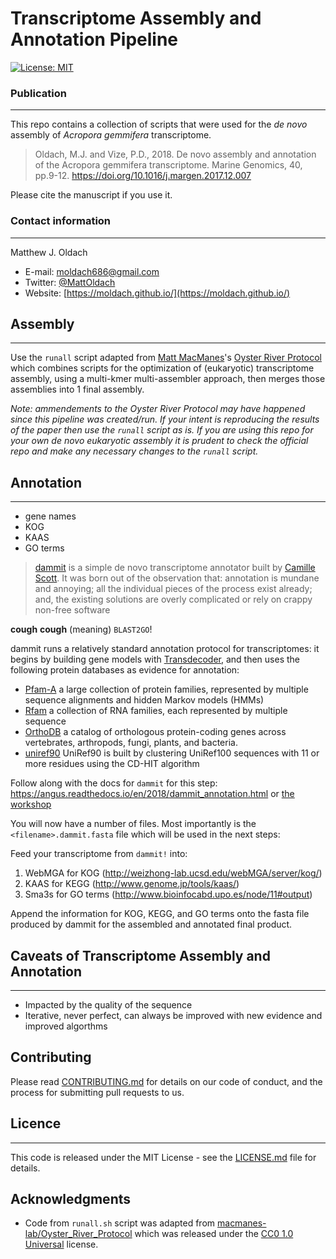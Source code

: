 # Transcriptome Assembly and Annotation Pipeline

[![License:
MIT](https://img.shields.io/badge/License-MIT-yellow.svg)](https://github.com/moldach/Transcriptome_Assembly-Annotation/blob/master/LICENSE.md)

### Publication
***
This repo contains a collection of scripts that were used for the _de novo_ assembly of _Acropora gemmifera_ transcriptome.

> Oldach, M.J. and Vize, P.D., 2018. De novo assembly and annotation of the Acropora gemmifera transcriptome. Marine Genomics, 40, pp.9-12. https://doi.org/10.1016/j.margen.2017.12.007 

Please cite the manuscript if you use it.

### Contact information
***
Matthew J. Oldach 

+ E-mail: moldach686@gmail.com
+ Twitter: [@MattOldach](https://twitter.com/MattOldach)
+ Website: [https://moldach.github.io/](https://moldach.github.io/)

## Assembly
***
Use the `runall` script adapted from [Matt MacManes](https://twitter.com/macmanes)'s [Oyster River Protocol](https://github.com/macmanes-lab/Oyster_River_Protocol) which combines scripts for the optimization of (eukaryotic) transcriptome assembly, using a multi-kmer multi-assembler approach, then merges those assemblies into 1 final assembly.

*Note: ammendements to the Oyster River Protocol may have happened since this pipeline was created/run. If your intent is reproducing the results of the paper then use the `runall` script as is. If you are using this repo for your own _de novo_ eukaryotic assembly it is prudent to check the official repo and make any necessary changes to the `runall` script.*

## Annotation
***
+ gene names
+ KOG
+ KAAS
+ GO terms

> [dammit](https://github.com/dib-lab/dammit) is a simple de novo transcriptome annotator built by [Camille Scott](https://twitter.com/camille_codon). It was born out of the observation that: annotation is mundane and annoying; all the individual pieces of the process exist already; and, the existing solutions are overly complicated or rely on crappy non-free software

**cough** **cough** (meaning) `BLAST2GO`!

dammit runs a relatively standard annotation protocol for transcriptomes: it begins by building gene models with [Transdecoder](http://transdecoder.github.io/), and then uses the following protein databases as evidence for annotation: 

+ [Pfam-A](https://pfam.xfam.org/) a large collection of protein families, represented by multiple sequence alignments and hidden Markov models (HMMs)
+ [Rfam](http://rfam.xfam.org/) a collection of RNA families, each represented by multiple sequence 
+ [OrthoDB](https://www.orthodb.org/) a catalog of orthologous protein-coding genes across vertebrates, arthropods, fungi, plants, and bacteria.
+ [uniref90](https://www.uniprot.org/help/uniref) UniRef90 is built by clustering UniRef100 sequences with 11 or more residues using the CD-HIT algorithm

Follow along with the docs for `dammit` for this step: https://angus.readthedocs.io/en/2018/dammit_annotation.html or [the workshop](https://angus.readthedocs.io/en/2017/dammit_annotation.html#annotation)

You will now have a number of files. Most importantly is the `<filename>.dammit.fasta` file which will be used in the next steps:

Feed your transcriptome from `dammit!` into:

1) WebMGA for KOG (http://weizhong-lab.ucsd.edu/webMGA/server/kog/)
2) KAAS for KEGG (http://www.genome.jp/tools/kaas/)
3) Sma3s for GO terms (http://www.bioinfocabd.upo.es/node/11#output)

Append the information for KOG, KEGG, and GO terms onto the fasta file produced by dammit for the assembled and annotated final product.

## Caveats of Transcriptome Assembly and Annotation
***
+ Impacted by the quality of the sequence
+ Iterative, never perfect, can always be improved with new evidence and improved algorthms

## Contributing

Please read [CONTRIBUTING.md](CONTRIBUTING.md) for details on our code of conduct, and the process for submitting pull requests to us.


## Licence
***
This code is released under the MIT License - see the [LICENSE.md](LICENSE.md) file for details.

## Acknowledgments

* Code from `runall.sh` script was adapted from [macmanes-lab/Oyster_River_Protocol](https://github.com/macmanes-lab/Oyster_River_Protocol) which was released under the [CC0 1.0 Universal](https://github.com/macmanes-lab/Oyster_River_Protocol/blob/master/LICENSE) license.
